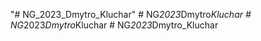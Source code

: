 "# NG_2023_Dmytro_Kluchar" 
#   N G _ 2 0 2 3 _ D m y t r o _ K l u c h a r  
 #   N G _ 2 0 2 3 _ D m y t r o _ K l u c h a r  
 #   N G _ 2 0 2 3 _ D m y t r o _ K l u c h a r  
 